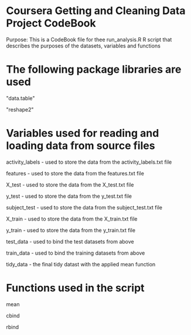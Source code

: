Coursera Getting and Cleaning Data Project CodeBook
=========================================

Purpose: This is a CodeBook file for thee run_analysis.R R script that describes the purposes of the datasets, variables and functions

# The following package libraries are used

"data.table"

"reshape2"

# Variables used for reading and loading data from source files

activity_labels - used to store the data from the activity_labels.txt file

features - used to store the data from the features.txt file

X_test - used to store the data from the X_test.txt file

y_test - used to store the data from the y_test.txt file

subject_test - used to store the data from the subject_test.txt file

X_train - used to store the data from the X_train.txt file

y_train - used to store the data from the y_train.txt file

test_data - used to bind the test datasets from above

train_data - used to bind the training datasets from above

tidy_data - the final tidy datast with the applied mean function


# Functions used in the script

mean

cbind

rbind


